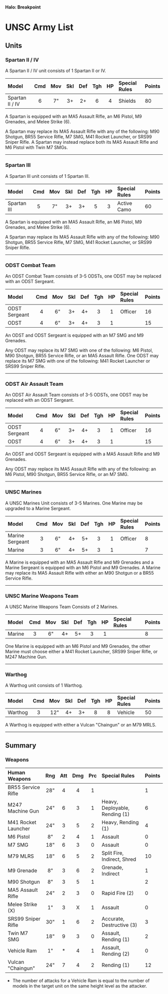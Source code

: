 #### Halo: Breakpoint

# UNSC Army List

## Units

### Spartan II / IV

A Spartan II / IV unit consists of 1 Spartan II or IV.

| Model             | Cmd | Mov | Skl | Def | Tgh | HP  | Special Rules        | Points |
| :---------------- | :-: | :-: | :-: | :-: | :-: | :-: | :------------------- | :----- |
| Spartan II / IV   |  6  |  7" |  3+ |  2+ |  6  |  4  | Shields              | 80     |

A Spartan is equipped with an MA5 Assault Rifle, an M6 Pistol, M9 Grenades, and Melee Strike (6). 

A Spartan may replace its MA5 Assault Rifle with any of the following: M90 Shotgun, BR55 Service Rifle, M7 SMG, M41 Rocket Launcher, or SRS99 Sniper Rifle. A Spartan may instead replace both its MA5 Assault Rifle and M6 Pistol with Twin M7 SMGs.

-----

### Spartan III

A Spartan III unit consists of 1 Spartan III.

| Model             | Cmd | Mov | Skl | Def | Tgh | HP  | Special Rules        | Points |
| :---------------- | :-: | :-: | :-: | :-: | :-: | :-: | :------------------- | :----- |
| Spartan III       |  5  |  7" |  3+ |  3+ |  5  |  3  | Active Camo          | 60     |

A Spartan is equipped with an MA5 Assault Rifle, an M6 Pistol, M9 Grenades, and Melee Strike (6). 

A Spartan may replace its MA5 Assault Rifle with any of the following: M90 Shotgun, BR55 Service Rifle, M7 SMG, M41 Rocket Launcher, or SRS99 Sniper Rifle.

-----

### ODST Combat Team

An ODST Combat Team consists of 3-5 ODSTs, one ODST may be replaced with an ODST Sergeant.

| Model             | Cmd | Mov | Skl | Def | Tgh | HP  | Special Rules     | Points |
| :---------------- | :-: | :-: | :-: | :-: | :-: | :-: | :---------------- | :----- |
| ODST Sergeant     |  4  |  6" |  3+ |  4+ |  3  |  1  | Officer           | 16     |
| ODST              |  4  |  6" |  3+ |  4+ |  3  |  1  |                   | 15     |

An ODST and ODST Sergeant is equipped with an M7 SMG and M9 Grenades.

Any ODST may replace its M7 SMG with one of the following: M6 Pistol, M90 Shotgun, BR55 Service Rifle, or an MA5 Assault Rifle. One ODST may replace its M7 SMG with one of the following: M41 Rocket Launcher or SRS99 Sniper Rifle.

-----

### ODST Air Assault Team

An ODST Air Assault Team consists of 3-5 ODSTs, one ODST may be replaced with an ODST Sergeant.

| Model             | Cmd | Mov | Skl | Def | Tgh | HP  | Special Rules     | Points |
| :---------------- | :-: | :-: | :-: | :-: | :-: | :-: | :---------------- | :----- |
| ODST Sergeant     |  4  |  6" |  3+ |  4+ |  3  |  1  | Officer           | 16     |
| ODST              |  4  |  6" |  3+ |  4+ |  3  |  1  |                   | 15     |

An ODST and ODST Sergeant is equipped with a MA5 Assault Rifle and M9 Grenades.

Any ODST may replace its MA5 Assault Rifle with any of the following: an M6 Pistol, M90 Shotgun, BR55 Service Rifle, or an M7 SMG.

-----

### UNSC Marines

A UNSC Marines Unit consists of 3-5 Marines. One Marine may be upgraded to a Marine Sergeant.

| Model             | Cmd | Mov | Skl | Def | Tgh | HP  | Special Rules     | Points |
| :---------------- | :-: | :-: | :-: | :-: | :-: | :-: | :---------------- | :----- |
| Marine Sergeant   |  3  |  6" |  4+ |  5+ |  3  |  1  | Officer           | 8      |
| Marine            |  3  |  6" |  4+ |  5+ |  3  |  1  |                   | 7      |

A Marine is equipped with an MA5 Assault Rifle and M9 Grenades and a Marine Sergeant is equipped with an M6 Pistol and M9 Grenades. A Marine may replace its MA5 Assault Rifle with either an M90 Shotgun or a BR55 Service Rifle.

-----

### UNSC Marine Weapons Team

A UNSC Marine Weapons Team Consists of 2 Marines.

| Model             | Cmd | Mov | Skl | Def | Tgh | HP  | Special Rules     | Points |
| :---------------- | :-: | :-: | :-: | :-: | :-: | :-: | :---------------- | :----- |
| Marine            |  3  |  6" |  4+ |  5+ |  3  |  1  |                   | 8      |

One Marine is equipped with an M6 Pistol and M9 Grenades, the other Marine must choose either a M41 Rocket Launcher, SRS99 Sniper Rifle, or M247 Machine Gun.

-----

### Warthog

A Warthog unit consists of 1 Warthog.

| Model             | Cmd | Mov | Skl | Def | Tgh | HP  | Special Rules          | Points |
| :---------------- | :-: | :-: | :-: | :-: | :-: | :-: | :--------------------- | :----- |
| Warthog           |  3  | 12" |  4+ |  3+ |  8  |  8  | Vehicle                | 50     |

A Warthog is equipped with either a Vulcan "Chaingun" or an M79 MRLS.

-----

## Summary

### Weapons

| Human Weapons        | Rng | Att | Dmg | Prc | Special Rules                               | Points |
| :------------------- | :-: | :-: | :-: | :-: | :------------------------------------------ | :----- |
| BR55 Service Rifle   | 28" |  4  |  4  |  1  |                                             | 1      |
| M247 Machine Gun     | 24" |  6  |  3  |  1  | Heavy, Deployable, Rending (1)              | 6      |
| M41 Rocket Launcher  | 24" |  3  |  5  |  2  | Heavy, Rending (1)                          | 4      |
| M6 Pistol            | 8"  |  2  |  4  |  1  | Assault                                     | 0      |
| M7 SMG               | 18" |  6  |  3  |  0  | Assault                                     | 0      |
| M79 MLRS             | 18" |  6  |  5  |  2  | Split Fire, Indirect, Shred                 | 10     |
| M9 Grenade           | 8"  |  3  |  6  |  2  | Grenade, Indirect                           | 1      |
| M90 Shotgun          | 8"  |  3  |  5  |  1  |                                             | 2      |
| MA5 Assault Rifle    | 24" |  2  |  3  |  0  | Rapid Fire (2)                              | 0      |
| Melee Strike (X)     | 1"  |  3  |  X  |  1  | Assault                                     | 0      |
| SRS99 Sniper Rifle   | 30" |  1  |  6  |  2  | Accurate, Destructive (3)                   | 3      |
| Twin M7 SMG          | 18" |  9  |  3  |  0  | Assault, Rending (1)                        | 2      |
| Vehicle Ram          | 1"  |  *  |  4  |  1  | Assault, Rending (2)                        | 0      |
| Vulcan "Chaingun"    | 24" |  7  |  4  |  2  | Rending (1)                                 | 12     |

* The number of attacks for a Vehicle Ram is equal to the number of models in the target unit on the same height level as the attacker.